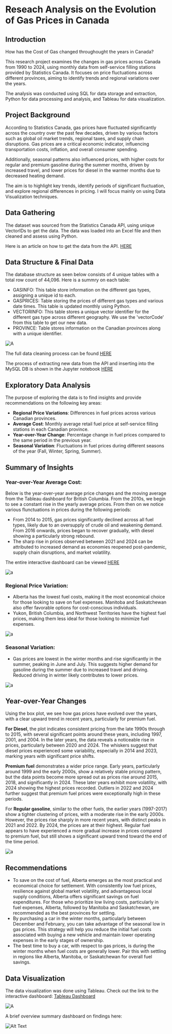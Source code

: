 # Reseach Analysis on the Evolution of Gas Prices in Canada

## Introduction
How has the Cost of Gas changed throughought the years in Canada?

This research project examines the changes in gas prices across Canada from 1990 to 2024, using monthly data from self-service filling stations provided by Statistics Canada. It focuses on price fluctuations across different provinces, aiming to identify trends and regional variations over the years.

The analysis was conducted using SQL for data storage and extraction, Python for data processing and analysis, and Tableau for data visualization.

## Project Background
According to Statistics Canada, gas prices have fluctuated significantly across the country over the past few decades, driven by various factors such as global oil market trends, regional taxes, and supply chain disruptions. Gas prices are a critical economic indicator, influencing transportation costs, inflation, and overall consumer spending. 

Additionally, seasonal patterns also influenced prices, with higher costs for regular and premium gasoline during the summer months, driven by increased travel, and lower prices for diesel in the warmer months due to decreased heating demand.

The aim is to highlight key trends, identify periods of significant fluctuation, and explore regional differences in pricing. I will focus mainly on using Data Visualization techniques.

## Data Gathering
The dataset was sourced from the Statistics Canada API, using unique VectorIDs to get the data. The data was loaded into an Excel file and then cleaned and assess using Python.

Here is an article on how to get the data from the API. [HERE](https://towardsdatascience.com/how-to-collect-data-from-statistics-canada-using-python-db8a81ce6475)

## Data Structure & Final Data
The database structure as seen below consists of 4 unique tables with a total row count of 44,096. Here is a summry on each table:
- GASINFO: This table store information on the different gas types, assigning a unique id to each.
- GASPRICES: Table storing the prices of different gas types and various date times. This table is updated monthly using Python.
- VECTORINFO: This table stores a unique vector identifier for the different gas type across different geography. We use the 'vectorCode' from this table to get our new data.
- PROVINCE: Table stores information on the Canadian provinces along with a unique identifier.

![A](https://github.com/Lekan-E/Analysis-of-Canadian-Gas-Prices/blob/30cf2276736195e0e7685340e74a37df1a9113b0/Images/gas%20db%20schema.png)

The full data cleaning process can be found [HERE](https://github.com/Lekan-E/Analysis-of-Canadian-Gas-Prices/blob/cf50611519658270c5df3a5ff0c95eb8103d3be3/Gas%20Cleaning.ipynb)

The process of extracting new data from the API and inserting into the MySQL DB is shown in the Jupyter notebook [HERE](https://github.com/Lekan-E/Analysis-of-Canadian-Gas-Prices/blob/cf50611519658270c5df3a5ff0c95eb8103d3be3/Get%20Data.ipynb)

## Exploratory Data Analysis
The purpose of exploring the data is to find insights and provide recommendations on the following key areas:
- **Regional Price Variations**: Differences in fuel prices across various Canadian provinces.
- **Average Cost**: Monthly average retail fuel price at self-service filling stations in each Canadian province.
- **Year-over-Year Change**: Percentage change in fuel prices compared to the same period in the previous year.
- **Seasonal Variation**: Fluctuations in fuel prices during different seasons of the year (Fall, Winter, Spring, Summer).


## Summary of Insights
### Year-over-Year Average Cost:
Below is the year-over-year average price changes and the moving average from the Tableau dashboard for British Columbia. From the 2010s, we begin to see a constant rise in the yearly average prices. From then on we notice various flunctuations in prices during the following periods:
- From 2014 to 2015, gas prices significantly declined across all fuel types, likely due to an oversupply of crude oil and weakening demand. From 2016 onwards, prices began to recover gradually, with diesel showing a particularly strong rebound. 
- The sharp rise in prices observed between 2021 and 2024 can be attributed to increased demand as economies reopened post-pandemic, supply chain disruptions, and market volatility.


The entire interactive dashboard can be viewed [HERE](https://public.tableau.com/app/profile/lekanelegbede/viz/GasPriceDashboard_17278422265350/MainDashboard)

![a](https://github.com/Lekan-E/Analysis-of-Canadian-Gas-Prices/blob/fcc857e8d1fc34a5dc6de6c8113f22370c09ebda/Images/kpi%20dashboard.png)


### Regional Price Variation:
- Alberta has the lowest fuel costs, making it the most economical choice for those looking to save on fuel expenses. Manitoba and Saskatchewan also offer favorable options for cost-conscious individuals.
- Yukon, British Columbia, and Northwest Territories have the highest fuel prices, making them less ideal for those looking to minimize fuel expenses.

![a](https://github.com/Lekan-E/Analysis-of-Canadian-Gas-Prices/blob/30cf2276736195e0e7685340e74a37df1a9113b0/Images/Geographical%20Average.png)


### Seasonal Variation:
- Gas prices are lowest in the winter months and rise significantly in the summer, peaking in June and July. This suggests higher demand for gasoline during the summer due to increased travel and driving. Reduced driving in winter likely contributes to lower prices.

![a](https://github.com/Lekan-E/Analysis-of-Canadian-Gas-Prices/blob/fcc857e8d1fc34a5dc6de6c8113f22370c09ebda/Images/monthly%20breakdown.png)


## Year-over-Year Changes
Using the box plot, we see how gas prices have evolved over the years, with a clear upward trend in recent years, particularly for premium fuel.

**For Diesel**, the plot indicates consistent pricing from the late 1990s through to 2015, with several significant points around these years, including 1997, 2001, and 2004. In the later years, the data reveals a noticeable rise in prices, particularly between 2020 and 2024. The whiskers suggest that diesel prices experienced some variability, especially in 2014 and 2023, marking years with significant price shifts.

**Premium fuel** demonstrates a wider price range. Early years, particularly around 1999 and the early 2000s, show a relatively stable pricing pattern, but the data points become more spread out as prices rise around 2015, 2018, and significantly in 2024. These later years exhibit more volatility, with 2024 showing the highest prices recorded. Outliers in 2022 and 2024 further suggest that premium fuel prices were exceptionally high in these periods.

For **Regular gasoline**, similar to the other fuels, the earlier years (1997-2017) show a tighter clustering of prices, with a moderate rise in the early 2000s. However, the prices rise sharply in more recent years, with distinct peaks in 2021 and 2022. By 2024, the prices are at their highest. Regular fuel appears to have experienced a more gradual increase in prices compared to premium fuel, but still shows a significant upward trend toward the end of the time period.

![a](https://github.com/Lekan-E/Analysis-of-Canadian-Gas-Prices/blob/632a97acf5c41a229194367d0dfd92d20e4bfc7a/Images/box%20plot%20(2).png)


## Recommendations
- To save on the cost of fuel, Alberta emerges as the most practical and economical choice for settlement. With consistently low fuel prices, resilience against global market volatility, and advantageous local supply conditions, Alberta offers significant savings on fuel expenditures. For those who prioritize low living costs, particularly in fuel expenses, Alberta, followed by Manitoba and Saskatchewan, are recommended as the best provinces for settling.
- By purchasing a car in the winter months, particularly between December and February, you can take advantage of the seasonal low in gas prices. This strategy will help you reduce the initial fuel costs associated with buying a new vehicle and maintain lower operating expenses in the early stages of ownership.
- The best time to buy a car, with respect to gas prices, is during the winter months when fuel costs are generally lower. Pair this with settling in regions like Alberta, Manitoba, or Saskatchewan for overall fuel savings.

## Data Visualization
The data visualization was done using Tableau.
Check out the link to the interactive dashboard: [Tableau Dashboard](https://public.tableau.com/app/profile/lekanelegbede/viz/GasPriceDashboard_17278422265350/MainDashboard)

![A](https://github.com/Lekan-E/Analysis-of-Canadian-Gas-Prices/blob/632a97acf5c41a229194367d0dfd92d20e4bfc7a/Images/Gas%20Dashboard.png)

A brief overview summary dashboard on findings here:

![Alt Text](https://github.com/Lekan-E/Analysis-of-Canadian-Gas-Prices/blob/31b48ae7df6edf021e553f053271ffb32bc64f0f/Images/Dashboard%202.png)